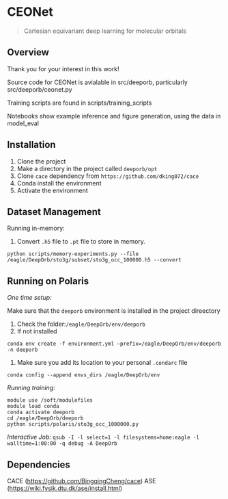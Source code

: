 # CEONet
> Cartesian equivariant deep learning for molecular orbitals 

## Overview
Thank you for your interest in this work!

Source code for CEONet is avialable in src/deeporb, particularly src/deeporb/ceonet.py

Training scripts are found in scripts/training_scripts

Notebooks show example inference and figure generation, using the data in model_eval

## Installation

1. Clone the project
1. Make a directory in the project called `deeporb/opt`
1. Clone `cace` dependency from `https://github.com/dking072/cace`
1. Conda install the environment
1. Activate the environment

## Dataset Management

Running in-memory:

1. Convert `.h5` file to `.pt` file to store in memory.

`python scripts/memory-experiments.py --file /eagle/DeepOrb/sto3g/subset/sto3g_occ_100000.h5 --convert`

## Running on Polaris

*One time setup:*

Make sure that the `deeporb` environment is installed in the project direectory
1. Check the folder:`/eagle/DeepOrb/env/deeporb`
1. If not installed 

```
conda env create -f environment.yml —prefix=/eagle/DeepOrb/env/deeporb -n deeporb
```

1. Make sure you add its location to your personal `.condarc` file

```
conda config --append envs_dirs /eagle/DeepOrb/env
```

*Running training:*

```
module use /soft/modulefiles
module load conda
conda activate deeporb
cd /eagle/DeepOrb/deeporb
python scripts/polaris/sto3g_occ_1000000.py
```

*Interactive Job:*
`qsub -I -l select=1 -l filesystems=home:eagle -l walltime=1:00:00 -q debug -A DeepOrb`

## Dependencies

CACE (https://github.com/BingqingCheng/cace)
ASE (https://wiki.fysik.dtu.dk/ase/install.html)
